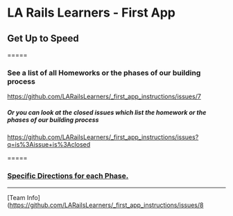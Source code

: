 # LA Rails Learners - First App

## Get Up to Speed

=====

### See a list of all Homeworks or the phases of our building process

https://github.com/LARailsLearners/_first_app_instructions/issues/7


##### Or you can look at the closed issues which list the homework or the phases of our building process 

https://github.com/LARailsLearners/_first_app_instructions/issues?q=is%3Aissue+is%3Aclosed

=====

### [Specific Directions for each Phase.](https://gist.github.com/jendiamond/f6432d1a102b2ca6a429)

-----

[Team Info](https://github.com/LARailsLearners/_first_app_instructions/issues/8
